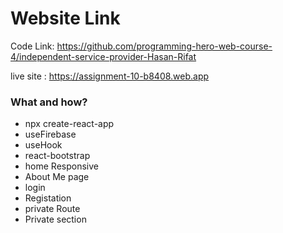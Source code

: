 # Website Link

Code Link: https://github.com/programming-hero-web-course-4/independent-service-provider-Hasan-Rifat

live site : https://assignment-10-b8408.web.app
### What and how?

- npx create-react-app
- useFirebase
- useHook
- react-bootstrap
- home Responsive
- About Me page
- login
- Registation
- private Route
- Private section


